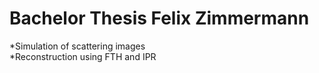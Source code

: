 # Bachelor Thesis Felix Zimmermann
*Simulation of scattering images  
*Reconstruction using FTH and IPR  

